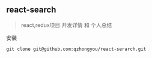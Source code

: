 ## react-search
> react,redux项目 开发详情 和 个人总结

安装
```
git clone git@github.com:qzhongyou/react-serarch.git
```


